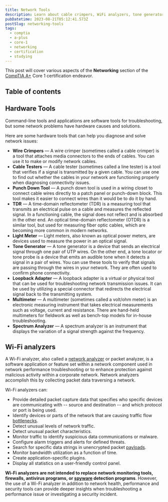 ```yaml
---
title: Network Tools
description: Learn about cable crimpers, WiFi analyzers, tone generators, cable testers, and more.
pubDatetime: 2023-08-21T05:12:41.573Z
postSlug: networking-tools
tags:
  - comptia
  - a-plus
  - core-1
  - networking
  - certification
  - studying
---
```


This post will cover various aspects of the **Networking** section of the [CompTIA A+](https://www.comptia.org/certifications/a) Core 1 certification endeavor.

## Table of contents

## Hardware Tools

Command-line tools and applications are software tools for troubleshooting, but some network problems have hardware causes and solutions.

Here are some hardware tools that can help you diagnose and solve network issues:

- **Wire Crimpers** — A wire crimper (sometimes called a cable crimper) is a tool that attaches media connectors to the ends of cables. You can use it to make or modify network cables.
- **Cable Testers** — A cable tester (sometimes called a line tester) is a tool that verifies if a signal is transmitted by a given cable. You can use one to find out whether the cables in your network are functioning properly when diagnosing connectivity issues.
- **Punch Down Tool** — A punch down tool is used in a wiring closet to connect cable wires directly to a patch panel or punch-down block. This tool makes it easier to connect wires than it would be to do it by hand.
- **TDR** — A time-domain reflectometer (TDR) is a measuring tool that transmits an electrical pulse on a cable and measures the reflected signal. In a functioning cable, the signal does not reflect and is absorbed in the other end. An optical time-domain reflectometer (OTDR) is a similar tool, but used for measuring fiber optic cables, which are becoming more common in modern networks.
- **Light Meter** — Light meters, also known as optical power meters, are devices used to measure the power in an optical signal.
- **Tone Generator** — A tone generator is a device that sends an electrical signal through one pair of UTP wires. On the other end, a tone locator or tone probe is a device that emits an audible tone when it detects a signal in a pair of wires. You can use these tools to verify that signals are passing through the wires in your network. They are often used to confirm phone connectivity.
- **Loopback Adapter** — A loopback adapter is a virtual or physical tool that can be used for troubleshooting network transmission issues. It can be used by utilizing a special connector that redirects the electrical signal back to the transmitting system.
- **Multimeter** — A multimeter (sometimes called a volt/ohm meter) is an electronic measuring instrument that takes electrical measurements such as voltage, current and resistance. There are hand-held multimeters for fieldwork as well as bench-top models for in-house troubleshooting.
- **Spectrum Analyzer** — A spectrum analyzer is an instrument that displays the variation of a signal strength against the frequency.

## Wi-Fi analyzers

A Wi-Fi analyzer, also called a [network analyzer](https://www.techtarget.com/searchnetworking/definition/network-analyzer) or packet analyzer, is a software application or feature set within a network component used in network performance troubleshooting or to enhance protection against malicious activity within a corporate network. Network analyzers accomplish this by collecting packet data traversing a network.

Wi-Fi analyzers can:

- Provide detailed packet capture data that specifies who specific devices are communicating with -- source and destination -- and which protocol or port is being used.
- Identify devices or parts of the network that are causing traffic flow [bottlenecks](https://www.techtarget.com/searchnetworking/definition/bottleneck).
- Detect unusual levels of network traffic.
- Detect unusual packet characteristics.
- Monitor traffic to identify suspicious data communications or malware.
- Configure alarm triggers and alerts for defined threats.
- Search for specific data strings in unencrypted packet [payloads](https://www.techtarget.com/searchsecurity/definition/payload).
- Monitor bandwidth utilization as a function of time.
- Create application-specific plugins.
- Display all statistics on a user-friendly control panel.

**Wi-Fi analyzers are not intended to replace network monitoring tools, firewalls, antivirus programs, or [spyware](https://www.techtarget.com/searchsecurity/definition/spyware) detection programs**. However, the use of a Wi-Fi analyzer in addition to network health, performance and security tools can provide deeper insights when troubleshooting a performance issue or investigating a security incident.
